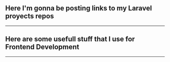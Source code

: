 Here I'm gonna be posting links to my Laravel proyects repos
------------------------------------------------------------

* * *

  

  

  

Here are some usefull stuff that I use for Frontend Development
---------------------------------------------------------------

* * *
